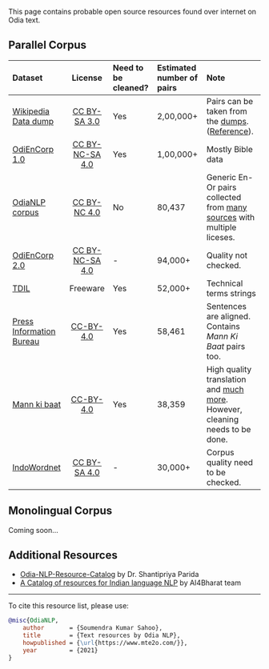 This page contains probable open source resources found over internet on Odia text.

## Parallel Corpus

Dataset | License | Need to be cleaned? | Estimated number of pairs | Note
:---------|:-------:|:---------|:---------|:---------------------------------------
 [Wikipedia Data dump](https://www.mediawiki.org/wiki/Content_translation/Published_translations) | [CC BY-SA 3.0](https://creativecommons.org/licenses/by-sa/3.0/) | Yes | 2,00,000+ | Pairs can be taken from the [dumps](https://dumps.wikimedia.org). ([Reference](https://medium.com/@soumendrak/extracting-parallel-text-pairs-from-wikipedia-e473ad167b41)).
 [OdiEnCorp 1.0](https://lindat.mff.cuni.cz/repository/xmlui/handle/11234/1-2879) |[CC BY-NC-SA 4.0](https://creativecommons.org/licenses/by-nc-sa/4.0/) | Yes | 1,00,000+ | Mostly Bible data
 [OdiaNLP corpus]((https://github.com/OdiaNLP/NMT/tree/master/data/output/organised)) | [CC BY-NC 4.0](https://creativecommons.org/licenses/by-nc/4.0/) | No | 80,437 | Generic En-Or pairs collected from [many sources](../machine_translation/datasets.md#sources) with multiple liceses.
 [OdiEnCorp 2.0](https://lindat.mff.cuni.cz/repository/xmlui/handle/11234/1-3211) | [CC BY-NC-SA 4.0](https://creativecommons.org/licenses/by-nc-sa/4.0/) | - | 94,000+ | Quality not checked.
 [TDIL](http://tdil-dc.in/index.php?option=com_download&task=showresourceDetails&toolid=1070&lang=en) | Freeware | Yes | 52,000+ | Technical terms strings
 [Press Information Bureau](http://preon.iiit.ac.in/~jerin/bhasha/) | [CC-BY-4.0](https://creativecommons.org/licenses/by-sa/4.0/legalcode) | Yes | 58,461 | Sentences are aligned. Contains _Mann Ki Baat_ pairs too.  
 [Mann ki baat](http://data.statmt.org/pmindia/v1/parallel/pmindia.v1.or-en.tsv) |[CC-BY-4.0](https://creativecommons.org/licenses/by/4.0/) | Yes | 38,359 | High quality translation and [much more](https://arxiv.org/pdf/2001.09907.pdf). However, cleaning needs to be done.
 [IndoWordnet](https://github.com/anoopkunchukuttan/indowordnet_parallel) |[CC BY-SA 4.0](https://creativecommons.org/licenses/by-sa/4.0/) | - | 30,000+ | Corpus quality need to be checked.

## Monolingual Corpus

Coming soon...

## Additional Resources

- [Odia-NLP-Resource-Catalog](https://github.com/shantipriyap/Odia-NLP-Resource-Catalog) by Dr. Shantipriya Parida
- [A Catalog of resources for Indian language NLP](https://github.com/AI4Bharat/indicnlp_catalog) by AI4Bharat team

<!-- Citation -->
<hr>
To cite this resource list, please use:

```bibtex
@misc{OdiaNLP,
    author       = {Soumendra Kumar Sahoo},
    title        = {Text resources by Odia NLP},
    howpublished = {\url{https://www.mte2o.com/}},
    year         = {2021}
}
```
